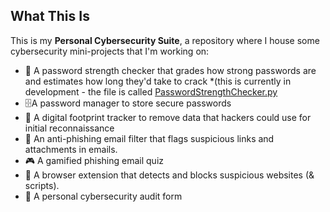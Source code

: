 ## What This Is
This is my **Personal Cybersecurity Suite**, a repository where I house some cybersecurity mini-projects that I'm working on:
- 🦾 A password strength checker that grades how strong passwords are and estimates how long they'd take to crack
  *(this is currently in development - the file is called [PasswordStrengthChecker.py](https://github.com/encryptidhh/Personal-Cybersecrurity-Suite/blob/b1cf7fc371f3b69e31dd9bb940c0d73e334e81a7/PasswordStrengthChecker.py)
- 🗄️A password manager to store secure passwords
- 👣 A digital footprint tracker to remove data that hackers could use for initial reconnaissance
- 🎣 An anti-phishing email filter that flags suspicious links and attachments in emails.
- 🎮 A gamified phishing email quiz
- 🚫 A browser extension that detects and blocks suspicious websites (& scripts).
- 📃 A personal cybersecurity audit form
